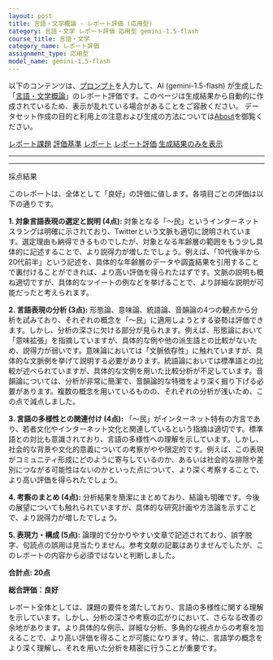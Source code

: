 ```yaml
---
layout: post
title: 言語・文学概論 - レポート評価 (応用型)
category: 言語・文学 レポート評価 応用型 gemini-1.5-flash
course_title: 言語・文学
category_name: レポート評価
assignment_type: 応用型
model_name: gemini-1.5-flash
---
```


以下のコンテンツは、[プロンプト](https://github.com/takedatoshiyuki/synthetic_assignments/tree/main/generated/言語・文学/gemini-1.5-flash/prompt_レポート評価-応用型.md)を入力して、AI (gemini-1.5-flash) が生成した「[言語・文学概論](/contents/言語・文学/)」のレポート評価です。このページは生成結果から自動的に作成されているため、表示が乱れている場合があることをご容赦ください。
データセット作成の目的と利用上の注意および生成の方法については[About](/About)を御覧ください。

[レポート課題](../レポート課題-応用型)
[評価基準](../評価基準-応用型)
[レポート](../レポート-応用型)
[レポート評価](../レポート評価-応用型)
[生成結果のみを表示](https://github.com/takedatoshiyuki/synthetic_assignments/tree/main/generated/言語・文学/gemini-1.5-flash/レポート評価-応用型.md)
  

***
***
  
採点結果

このレポートは、全体として「良好」の評価に値します。各項目ごとの評価は以下の通りです。

**1. 対象言語表現の選定と説明 (4点):**  対象となる「〜民」というインターネットスラングは明確に示されており、Twitterという文脈も適切に説明されています。選定理由も納得できるものでしたが、対象となる年齢層の範囲をもう少し具体的に記述することで、より説得力が増したでしょう。例えば、「10代後半から20代前半」という記述を、具体的な年齢層のデータや調査結果を引用することで裏付けることができれば、より高い評価を得られたはずです。文脈の説明も概ね適切ですが、具体的なツイートの例などを挙げることで、より詳細な説明が可能だったと考えられます。


**2. 言語表現の分析 (3点):** 形態論、意味論、統語論、音韻論の4つの観点から分析を試みており、それぞれの概念を「〜民」に適用しようとする姿勢は評価できます。しかし、分析の深さに欠ける部分が見られます。例えば、形態論において「意味拡張」を指摘していますが、具体的な例や他の派生語との比較がないため、説得力が弱いです。意味論においては「文脈依存性」に触れていますが、具体的な文脈例を挙げて説明する必要があります。統語論においては標準語との比較が述べられていますが、具体的な文例を用いた比較分析が不足しています。音韻論については、分析が非常に簡潔で、音韻論的な特徴をより深く掘り下げる必要があります。複数の概念を用いているものの、それぞれの分析が浅いため、この点で減点しました。


**3. 言語の多様性との関連付け (4点):** 「〜民」がインターネット特有の方言であり、若者文化やインターネット文化と関連しているという指摘は適切です。標準語との対比も意識されており、言語の多様性への理解を示しています。しかし、社会的な背景や文化的意義についての考察がやや限定的です。例えば、この表現がコミュニティ形成にどのように寄与しているのか、あるいは社会的な排除や差別につながる可能性はないのかといった点について、より深く考察することで、より高い評価を得られたでしょう。


**4. 考察のまとめ (4点):** 分析結果を簡潔にまとめており、結論も明確です。今後の展望についても触れられていますが、具体的な研究計画や方法論を示すことで、より説得力が増したでしょう。


**5. 表現力・構成 (5点):** 論理的で分かりやすい文章で記述されており、誤字脱字、句読点の誤用は見当たりません。参考文献の記載はありませんでしたが、このレポートの内容から必須ではないと判断しました。


**合計点: 20点**

**総合評価：良好**

レポート全体としては、課題の要件を満たしており、言語の多様性に関する理解を示しています。しかし、分析の深さや考察の広がりにおいて、さらなる改善の余地があります。より具体的な例示、詳細な分析、多角的な視点からの考察を加えることで、より高い評価を得ることが可能になります。特に、言語学の概念をより深く理解し、それを用いた分析を精密に行うことが重要です。
